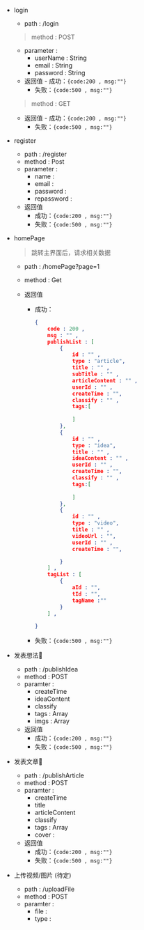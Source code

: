 - login
    - path : /login

    > method : POST

    - parameter : 
        - userName : String
        - email : String
        - password : String
    - 返回值
           - 成功：`{code:200 , msg:""}`
        - 失败：`{code:500 , msg:""}`

    > method : GET

    - 返回值
           - 成功：`{code:200 , msg:""}`
        - 失败：`{code:500 , msg:""}`

- register
    - path : /register
    - method : Post
    - parameter : 
        - name :
        - email : 
        - password :
        - repassword : 
    - 返回值
        - 成功：`{code:200 , msg:""}`
        - 失败：`{code:500 , msg:""}`
    
- homePage

    > 跳转主界面后，请求相关数据

    - path : /homePage?page=1

    - method : Get

    - 返回值

        - 成功：

            ```json
            {
                code : 200 ,
                msg : "" ,
                publishList : [
                    {
                        id : "" ,
                        type : "article",
                        title : "" ,
                        subTitle : "" ,
                        articleContent : "" ,
                        userId : "" ,
                        createTime : "",
                        classify : "" ,
                        tags:[
                            
                        ]
                    },
                    {
                        id : "" ,
                        type : "idea",
                        title : "" ,
                        ideaContent : "" ,
                        userId : "" ,
                        createTime : "",
                        classify : "" ,
                        tags:[
                            
                        ]
                    },
                    {
                        id : "" ,
                        type : "video",
                        title : "" ,
                        videoUrl : "",
                        userId : "" ,
                        createTime : "",
            
                    }
                ] ,
                tagList : [
                    {
                        aId : "",
                        tId : "",
                        tagName :""
                    }
                ] ,
                
            }
            ```
            
        - 失败：`{code:500 , msg:""}`
    
- 发表想法:thinking:

    - path : /publishIdea
    - method : POST
    - paramter : 
        - createTime 
        - ideaContent
        - classify
        - tags : Array
        - imgs : Array
    - 返回值
        - 成功：`{code:200 , msg:""}`
        - 失败：`{code:500 , msg:""}`
    
- 发表文章:blue_book:

    - path : /publishArticle
    - method : POST
    - paramter :
        - createTime     
        - title 
        - articleContent      
        - classify
        - tags : Array
        - cover : 
    - 返回值
        - 成功：`{code:200 , msg:""}`
        - 失败：`{code:500 , msg:""}`
    
- 上传视频​/图片​ (待定)
    - path :  /uploadFile
    - method : POST
    - paramter : 
        - file : 
        - type :